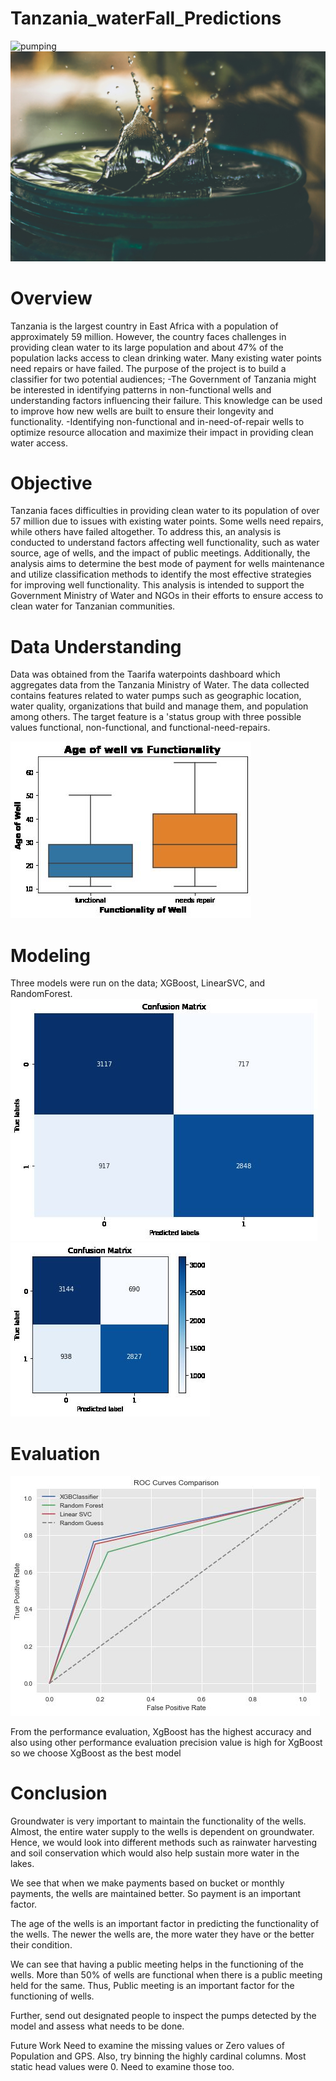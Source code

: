 # Tanzania_waterFall_Predictions

![pumping](https://thumbs.dreamstime.com/z/young-african-boy-drinking-water-community-borehole-hand-pump-young-african-boy-drinking-water-community-172697689.jpg?w=992)
![Water Well](https://github.com/berylnasimiyu/dsc-phase3-project/blob/main/image201.jpg)

# Overview

Tanzania is the largest country in East Africa with a population of approximately 59 million. However, the country faces challenges in providing clean water to its large population and about 47% of the population lacks access to clean drinking water. Many existing water points need repairs or have failed. The purpose of the project is to build a classifier for two potential audiences;
 -The Government of Tanzania might be interested in identifying patterns in non-functional wells and understanding  factors influencing their failure. This knowledge can be used to improve how new wells are built to ensure their longevity and functionality.
 -Identifying non-functional and in-need-of-repair wells to optimize resource allocation and maximize their impact in providing clean water access.

# Objective
Tanzania faces difficulties in providing clean water to its population of over 57 million due to issues with existing water points. Some wells need repairs, while others have failed altogether. To address this, an analysis is conducted to understand factors affecting well functionality, such as water source, age of wells, and the impact of public meetings. Additionally, the analysis aims to determine the best mode of payment for wells maintenance and utilize classification methods to identify the most effective strategies for improving well functionality. This analysis is intended to support the Government Ministry of Water and NGOs in their efforts to ensure access to clean water for Tanzanian communities.

# Data Understanding

Data was obtained from the Taarifa waterpoints dashboard which aggregates data from the Tanzania Ministry of Water. The data collected contains features related to water pumps such as geographic location, water quality, organizations that build and manage them, and population among others. The target feature is a 'status group with three possible values functional, non-functional, and functional-need-repairs.

![Age vs functionality](https://github.com/JohnNkakuyia/Tanzania_waterFall_Predictions/blob/main/images/age_wel.jpg)


# Modeling

Three models were run on the data; XGBoost, LinearSVC, and RandomForest.
![logistic regression](https://github.com/JohnNkakuyia/Tanzania_waterFall_Predictions/blob/main/images/logistics_con.jpg)
![svm](https://github.com/JohnNkakuyia/Tanzania_waterFall_Predictions/blob/main/images/svm_con.jpg)
# Evaluation
![best model](https://github.com/JohnNkakuyia/Tanzania_waterFall_Predictions/blob/main/images/model_output.jpg)

From the performance evaluation, XgBoost has the highest accuracy and also using
other performance evaluation precision value is high for XgBoost so we choose XgBoost as the best model
# Conclusion

Groundwater is very important to maintain the functionality of the wells. Almost, the entire water supply to the wells is dependent on groundwater. Hence, we would look into different methods such as rainwater harvesting and soil conservation which would also help sustain more water in the lakes.

We see that when we make payments based on bucket or monthly payments, the wells are maintained better. So payment is an important factor.

The age of the wells is an important factor in predicting the functionality of the wells. The newer the wells are, the more water they have or the better their condition.

We can see that having a public meeting helps in the functioning of the wells. More than 50% of wells are functional when there is a public meeting held for the same. Thus, Public meeting is an important factor for the functioning of wells.

Further, send out designated people to inspect the pumps detected by the model and assess what needs to be done.

Future Work
Need to examine the missing values or Zero values of Population and GPS. Also, try binning the highly cardinal columns. Most static head values were 0. Need to examine those too.
